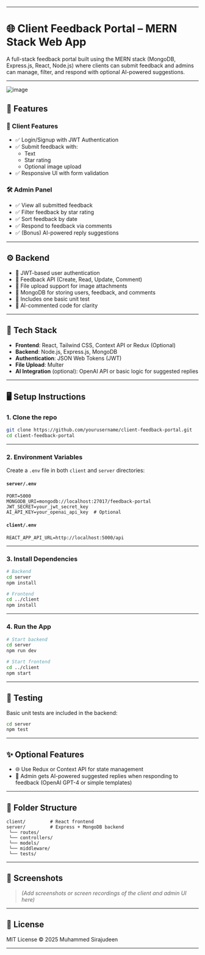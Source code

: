 
---

# 🌐 Client Feedback Portal – MERN Stack Web App

A full-stack feedback portal built using the MERN stack (MongoDB, Express.js, React, Node.js) where clients can submit feedback and admins can manage, filter, and respond with optional AI-powered suggestions.

---
![image](https://github.com/user-attachments/assets/93b6d101-fa1d-4f30-8db7-99a10d031635)

## 🚀 Features

### 👤 Client Features
- ✅ Login/Signup with JWT Authentication
- ✅ Submit feedback with:
  - Text
  - Star rating
  - Optional image upload
- ✅ Responsive UI with form validation

### 🛠️ Admin Panel
- ✅ View all submitted feedback
- ✅ Filter feedback by star rating
- ✅ Sort feedback by date
- ✅ Respond to feedback via comments
- ✅ (Bonus) AI-powered reply suggestions

---

## ⚙️ Backend

- 🔐 JWT-based user authentication
- 📝 Feedback API (Create, Read, Update, Comment)
- 📁 File upload support for image attachments
- 💾 MongoDB for storing users, feedback, and comments
- 🧪 Includes one basic unit test
- 🤖 AI-commented code for clarity

---

## 🧱 Tech Stack

- **Frontend**: React, Tailwind CSS, Context API or Redux (Optional)
- **Backend**: Node.js, Express.js, MongoDB
- **Authentication**: JSON Web Tokens (JWT)
- **File Upload**: Multer
- **AI Integration** (optional): OpenAI API or basic logic for suggested replies

---

## 🖥️ Setup Instructions

### 1. Clone the repo

```bash
git clone https://github.com/yourusername/client-feedback-portal.git
cd client-feedback-portal
```

---

### 2. Environment Variables

Create a `.env` file in both `client` and `server` directories:

#### `server/.env`

```
PORT=5000
MONGODB_URI=mongodb://localhost:27017/feedback-portal
JWT_SECRET=your_jwt_secret_key
AI_API_KEY=your_openai_api_key  # Optional
```

#### `client/.env`

```
REACT_APP_API_URL=http://localhost:5000/api
```

---

### 3. Install Dependencies

```bash
# Backend
cd server
npm install

# Frontend
cd ../client
npm install
```

---

### 4. Run the App

```bash
# Start backend
cd server
npm run dev

# Start frontend
cd ../client
npm start
```

---

## 🧪 Testing

Basic unit tests are included in the backend:

```bash
cd server
npm test
```

---

## ✨ Optional Features

- 🌐 Use Redux or Context API for state management
- 🤖 Admin gets AI-powered suggested replies when responding to feedback (OpenAI GPT-4 or simple templates)

---

## 📁 Folder Structure

```
client/         # React frontend
server/         # Express + MongoDB backend
 └── routes/
 └── controllers/
 └── models/
 └── middleware/
 └── tests/
```

---

## 📸 Screenshots

> *(Add screenshots or screen recordings of the client and admin UI here)*

---

## 📄 License

MIT License © 2025 Muhammed Sirajudeen



---

